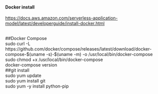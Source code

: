 #### Docker install <br>
https://docs.aws.amazon.com/serverless-application-model/latest/developerguide/install-docker.html

<br>
##Docker Compose
<br>
sudo curl -L https://github.com/docker/compose/releases/latest/download/docker-compose-$(uname -s)-$(uname -m) -o /usr/local/bin/docker-compose
<br>
sudo chmod +x /usr/local/bin/docker-compose
<br>
docker-compose version

<br>
##git install 
<br>
sudo yum update
<br>
sudo yum install git

<br>
sudo yum -y install python-pip
